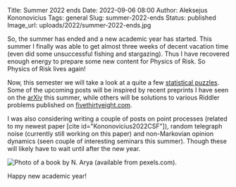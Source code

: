 Title: Summer 2022 ends
Date: 2022-09-06 08:00
Author: Aleksejus Kononovicius
Tags: general
Slug: summer-2022-ends
Status: published
Image_url: uploads/2022/summer-2022-ends.jpg

So, the summer has ended and a new academic year has started. This summer I
finally was able to get almost three weeks of decent vacation time (even did
some unsuccessful fishing and stargazing). Thus I have recovered enough
energy to prepare some new content for Physics of Risk. So Physics of Risk
lives again!

Now, this semester we will take a look at a quite a few [statistical
puzzles](/tag/statistics/). Some of the upcoming posts will be inspired by
recent preprints I have seen on the [arXiv](https://arxiv.org) this summer,
while others will be solutions to various Riddler problems published on
[fivethirtyeight.com](https://fivethirtyeight.com).

I was also considering writing a couple of posts on point processes (related
to my newest paper [cite id="Kononovicius2022CSF"]), random telegraph noise
(currently still working on this paper) and non-Markovian opinion dynamics
(seen couple of interesting seminars this summer). Though these will likely
have to wait until after the new year.

![Photo of a book by N. Arya (available from
pexels.com).]({static}/uploads/2022/summer-2022-ends.jpg)

Happy new academic year!

